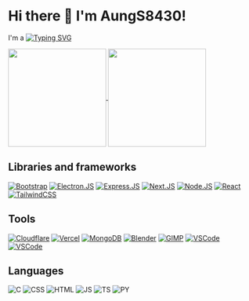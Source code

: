 # Hi there 👋 I'm AungS8430!
I'm a   [![Typing SVG](https://readme-typing-svg.demolab.com?font=Fira+Code&weight=900&size=20&pause=200&vCenter=true&width=435&color=1E45F7&height=15&lines=Coder;Web+Developer;Backend+Developer;Freelancer;Designer)](https://git.io/typing-svg)

<a href="https://github.com/anuraghazra/github-readme-stats">
  <img height=200 align="center" src="https://github-readme-stats.vercel.app/api?username=AungS8430&theme=transparent" />
</a>
<a href="https://github.com/anuraghazra/convoychat">
  <img height=200 align="center" src="https://github-readme-stats.vercel.app/api/top-langs?username=AungS8430&theme=transparent&langs_count=8&card_width=200&layout=compact" />
</a>

## Libraries and frameworks
[![Bootstrap](https://img.shields.io/badge/Bootstrap-563D7C?style=for-the-badge&logo=bootstrap&logoColor=white)](https://getbootstrap.com)
[![Electron.JS](https://img.shields.io/badge/Electron-2B2E3A?style=for-the-badge&logo=electron&logoColor=9FEAF9)](https://electronjs.org)
[![Express.JS](https://img.shields.io/badge/Express%20js-000000?style=for-the-badge&logo=express&logoColor=white)](https://expressjs.com)
[![Next.JS](https://img.shields.io/badge/next%20js-000000?style=for-the-badge&logo=nextdotjs&logoColor=white)](https://nextjs.org)
[![Node.JS](https://img.shields.io/badge/Node%20js-339933?style=for-the-badge&logo=nodedotjs&logoColor=white)](https://nodejs.org)
[![React](https://img.shields.io/badge/React-20232A?style=for-the-badge&logo=react&logoColor=61DAFB)](https://react.dev)
[![TailwindCSS](https://img.shields.io/badge/Tailwind_CSS-38B2AC?style=for-the-badge&logo=tailwind-css&logoColor=white)](https://tailwindcss.com)
## Tools
[![Cloudflare](https://img.shields.io/badge/Cloudflare-F38020?style=for-the-badge&logo=Cloudflare&logoColor=white)](https://cloudflare.com)
[![Vercel](https://img.shields.io/badge/Vercel-000000?style=for-the-badge&logo=vercel&logoColor=white)](https://vercel.com)
[![MongoDB](https://img.shields.io/badge/MongoDB-4EA94B?style=for-the-badge&logo=mongodb&logoColor=white)](https://mongodb.com)
[![Blender](https://img.shields.io/badge/blender-%23F5792A.svg?style=for-the-badge&logo=blender&logoColor=white)](https://blender.org)
[![GIMP](https://img.shields.io/badge/gimp-5C5543?style=for-the-badge&logo=gimp&logoColor=white)](https://gimp.org)
[![VSCode](https://img.shields.io/badge/Microsoft_Office-D83B01?style=for-the-badge&logo=microsoft-office&logoColor=white)](https://office.com)
[![VSCode](https://img.shields.io/badge/VSCode-0078D4?style=for-the-badge&logo=visual%20studio%20code&logoColor=white)](https://vscode.dev)
## Languages
![C](https://img.shields.io/badge/C-00599C?style=for-the-badge&logo=c&logoColor=white)
![CSS](https://img.shields.io/badge/CSS3-1572B6?style=for-the-badge&logo=css3&logoColor=white)
![HTML](https://img.shields.io/badge/HTML5-E34F26?style=for-the-badge&logo=html5&logoColor=white)
![JS](https://img.shields.io/badge/JavaScript-323330?style=for-the-badge&logo=javascript&logoColor=F7DF1E)
![TS](https://img.shields.io/badge/TypeScript-007ACC?style=for-the-badge&logo=typescript&logoColor=white)
![PY](https://img.shields.io/badge/Python-FFD43B?style=for-the-badge&logo=python&logoColor=blue)
